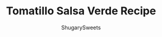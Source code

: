 ---
layout: ../../layouts/MarkdownPostLayout.astro
title: Tomatillo Salsa Verde Recipe
author: ShugarySweets
pubDate: 2018-10-16
description: "Try this Tomatillo Salsa recipe for an authentic, tangy Mexican salsa verde. Perfect for pairing with tacos, enchiladas or a big bowl of chips!"
image_url: https://www.shugarysweets.com/wp-content/uploads/2018/08/tomatillo-salsa-4.jpg
tags: ["Appetizers","Mexican"]
calories: 16
protein: 0
carbohydrates: 3
fats: 0
fiber: 1
ingredients: ["1 1/4 pound tomatillos","1 small white onion","3/4 cup cilantro","2 limes, juiced","2 jalapeno peppers, seeded","1 teaspoon kosher salt"]
serves: 4
time: "15 minutes"
prepTime: "10 minutes"
instructions: ["Remove husks from tomatillos. In a large pot of boiling water, add tomatillos and cook for about 5 minutes.","Meanwhile, add onion, cilantro, lime juice, jalapenos, and salt to blender. Add in warm tomatillos. Pulse until finely chopped and blended.","Cool in refrigerator to allow flavors to mingle. Serve and enjoy!"]
nutrition: ["16 calories","3 grams carbohydrates","0 milligrams cholesterol","0 grams fat","1 grams fiber","0 grams protein","0 grams saturated fat","80 milligrams sodium","2 grams sugar","0 grams trans fat","0 grams unsaturated fat"]
---